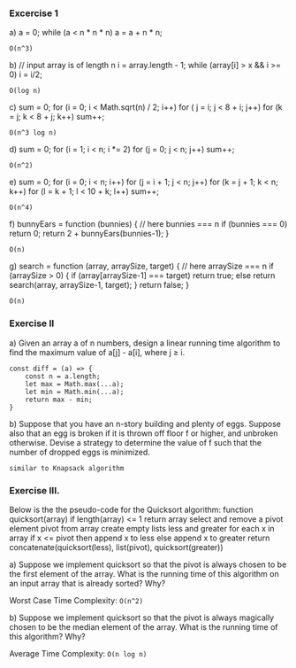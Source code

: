 ### Excercise 1
a) a = 0;
while (a < n * n * n)
    a = a + n * n;

`O(n^3)`

b) // input array is of length n
i = array.length - 1;
while (array[i] > x && i >= 0)
    i = i/2;

`O(log n)`

c) sum = 0;
for (i = 0; i < Math.sqrt(n) / 2; i++)
    for ( j = i; j < 8 + i; j++)
        for (k = j; k < 8 + j; k++)
            sum++;

`O(n^3 log n)`

d) sum = 0;
    for (i = 1; i < n; i *= 2)
        for (j = 0; j < n; j++)
            sum++;

`O(n^2)`

e) sum = 0;
    for (i = 0; i < n; i++)
        for (j = i + 1; j < n; j++)
            for (k = j + 1; k < n; k++)
                for (l = k + 1; l < 10 + k; l++)
                    sum++;

`O(n^4)`

f) bunnyEars = function (bunnies) { // here bunnies === n
    if (bunnies === 0) return 0;
        return 2 + bunnyEars(bunnies-1);
    }

`O(n)`

g) search = function (array, arraySize, target) { // here arraySize === n
    if (arraySize > 0) {
        if (array[arraySize-1] === target) return true;
        else return search(array, arraySize-1, target);
        }
        return false;
    }

`O(n)`

### Exercise II
a) Given an array a of n numbers, design a linear running time algorithm to find the maximum value of
a[j] - a[i], where j ≥ i.

```
const diff = (a) => {
    const n = a.length;
    let max = Math.max(...a);
    let min = Math.min(...a);
    return max - min;
}
```

b) Suppose that you have an n-story building and plenty of eggs. Suppose also that an egg is broken if it is thrown off floor f or higher, and unbroken otherwise. Devise a strategy to determine the value of f
such that the number of dropped eggs is minimized.

`similar to Knapsack algorithm`

### Exercise III. 
Below is the the pseudo-code for the Quicksort algorithm:
function quicksort(array)
    if length(array) <= 1
        return array
    select and remove a pivot element pivot from array
    create empty lists less and greater
for each x in array
    if x <= pivot then append x to less
    else append x to greater
return concatenate(quicksort(less), list(pivot), quicksort(greater))

a) Suppose we implement quicksort so that the pivot is always chosen to be the first element of the array. What is the running time of this algorithm on an input array that is already sorted? Why?

Worst Case Time Complexity: `O(n^2)`

b) Suppose we implement quicksort so that the pivot is always magically chosen to be the median element of the array. What is the running time of this algorithm? Why?

Average Time Complexity: `O(n log n)`